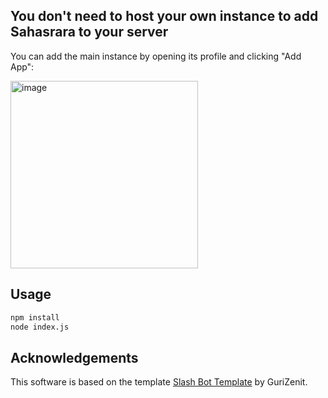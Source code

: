 ## You don't need to host your own instance to add Sahasrara to your server
You can add the main instance by opening its profile and clicking "Add App":

<img width="300" height="300" alt="image" src="https://github.com/user-attachments/assets/23734413-bbe6-4853-bbe6-90f7cc2a1fa9" />

## Usage

```bash
npm install
node index.js
```

## Acknowledgements

This software is based on the template [Slash Bot Template](https://github.com/GuriZenit/slash-bot-template) by GuriZenit.
